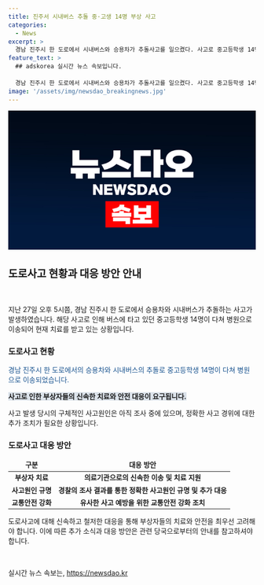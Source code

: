```yaml
---
title: 진주서 시내버스 추돌 중·고생 14명 부상 사고
categories:
  - News
excerpt: >
  경남 진주시 한 도로에서 시내버스와 승용차가 추돌사고를 일으켰다. 사고로 중고등학생 14명이 다쳐 병원으로 이송되어 치료를 받고 있다. 경찰은 현재 사고 원인을 조사 중이다.
feature_text: >
  ## adskorea 실시간 뉴스 속보입니다.

  경남 진주시 한 도로에서 시내버스와 승용차가 추돌사고를 일으켰다. 사고로 중고등학생 14명이 다쳐 병원으로 이송되어 치료를 받고 있다. 경찰은 현재 사고 원인을 조사 중이다.
image: '/assets/img/newsdao_breakingnews.jpg'
---
```


<p><img src="/assets/img/newsdao_breakingnews.jpg" alt="adskorea 속보" /></p>

<h2 data-ke-size="size26">도로사고 현황과 대응 방안 안내</h2>

<p data-ke-size="size16">&nbsp;</p>

<p>지난 27일 오후 5시쯤, 경남 진주시 한 도로에서 승용차와 시내버스가 추돌하는 사고가 발생하였습니다. 해당 사고로 인해 버스에 타고 있던 중고등학생 14명이 다쳐 병원으로 이송되어 현재 치료를 받고 있는 상황입니다.</p>

<h3>도로사고 현황</h3>

<p><span style="color: #1a5490;">경남 진주시 한 도로에서의 승용차와 시내버스의 추돌로 중고등학생 14명이 다쳐 병원으로 이송되었습니다. </span></p>

<p><b><span style="background-color: #21538527;">사고로 인한 부상자들의 신속한 치료와 안전 대응이 요구됩니다. </span></b></p>

<p>사고 발생 당시의 구체적인 사고원인은 아직 조사 중에 있으며, 정확한 사고 경위에 대한 추가 조치가 필요한 상황입니다.</p>

<h3>도로사고 대응 방안</h3>

<table>
<thead>
<tr>
<td style="text-align: center; height: 17px;"><b>구분</b></td>
<td style="text-align: center; height: 17px;"><b>대응 방안</b></td>
</tr>
</thead>
<tbody>
<tr>
<td style="text-align: center; height: 17px;"><b>부상자 치료</b></td>
<td style="text-align: center; height: 17px;"><b>의료기관으로의 신속한 이송 및 치료 지원</b></td>
</tr>
<tr>
<td style="text-align: center; height: 17px;"><b>사고원인 규명</b></td>
<td style="text-align: center; height: 17px;"><b>경찰의 조사 결과를 통한 정확한 사고원인 규명 및 추가 대응</b></td>
</tr>
<tr>
<td style="text-align: center; height: 17px;"><b>교통안전 강화</b></td>
<td style="text-align: center; height: 17px;"><b>유사한 사고 예방을 위한 교통안전 강화 조치</b></td>
</tr>
</tbody>
</table>

<p>도로사고에 대해 신속하고 철저한 대응을 통해 부상자들의 치료와 안전을 최우선 고려해야 합니다. 이에 따른 추가 소식과 대응 방안은 관련 당국으로부터의 안내를 참고하셔야 합니다.</p>

<p data-ke-size="size16">&nbsp;</p>
실시간 뉴스 속보는, <a href="https://newsdao.kr" rel="dofollow">https://newsdao.kr</a>


